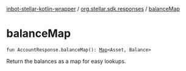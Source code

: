 [inbot-stellar-kotlin-wrapper](../index.md) / [org.stellar.sdk.responses](index.md) / [balanceMap](./balance-map.md)

# balanceMap

`fun AccountResponse.balanceMap(): `[`Map`](https://kotlinlang.org/api/latest/jvm/stdlib/kotlin.collections/-map/index.html)`<Asset, Balance>`

Return the balances as a map for easy lookups.

